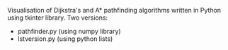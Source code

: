 Visualisation of Dijkstra's and A* pathfinding algorithms written in Python using tkinter library.
Two versions:
  - pathfinder.py (using numpy library)
  - lstversion.py (using python lists)
